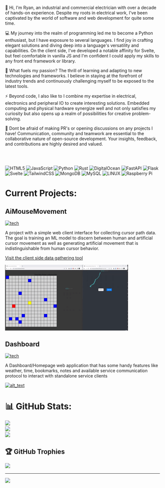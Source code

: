 👋 Hi, I'm Ryan, an industrial and commercial electrician with over a decade of hands-on experience. Despite my roots in electrical work, I've been captivated by the world of software and web development for quite some time.

💻 My journey into the realm of programming led me to become a Python enthusiast, but I have exposure to several languages. I find joy in crafting elegant solutions and diving deep into a language's versatility and capabilities. On the client side, I've developed a notable affinity for Svelte, but feel comfortable in vanilla JS and I'm confident I could apply my skills to any front end framework or library.

🚀 What fuels my passion? The thrill of learning and adapting to new technologies and frameworks. I believe in staying at the forefront of industry trends and continuously challenging myself to be exposed to the latest tools.

⚡ Beyond code, I also like to I combine my expertise in electrical, electronics and peripheral IO to create interesting solutions. Embedded computing and physical hardware synergize well and not only satisfies my curiosity but also opens up a realm of possibilities for creative problem-solving.

🔧 Dont be afraid of making PR's or opening discussions on any projects I have! Communication, community and teamwork are essential to the collaborative nature of open-source development. Your insights, feedback, and contributions are highly desired and valued.

<br>
<br>

![HTML5](https://img.shields.io/badge/html5-%23E34F26.svg?style=plastic&logo=html5&logoColor=white) ![JavaScript](https://img.shields.io/badge/javascript-%23323330.svg?style=plastic&logo=javascript&logoColor=%23F7DF1E) ![Python](https://img.shields.io/badge/python-3670A0?style=plastic&logo=python&logoColor=ffdd54) ![Rust](https://img.shields.io/badge/rust-%23000000.svg?style=plastic&logo=rust&logoColor=white) ![DigitalOcean](https://img.shields.io/badge/DigitalOcean-%230167ff.svg?style=plastic&logo=digitalOcean&logoColor=white) ![FastAPI](https://img.shields.io/badge/FastAPI-005571?style=plastic&logo=fastapi) ![Flask](https://img.shields.io/badge/flask-%23000.svg?style=plastic&logo=flask&logoColor=white) ![Svelte](https://img.shields.io/badge/svelte-%23f1413d.svg?style=plastic&logo=svelte&logoColor=white) ![TailwindCSS](https://img.shields.io/badge/tailwindcss-%2338B2AC.svg?style=plastic&logo=tailwind-css&logoColor=white) ![MongoDB](https://img.shields.io/badge/MongoDB-%234ea94b.svg?style=plastic&logo=mongodb&logoColor=white) ![MySQL](https://img.shields.io/badge/mysql-%2300f.svg?style=plastic&logo=mysql&logoColor=white) ![LINUX](https://img.shields.io/badge/Linux-FCC624?style=plastic&logo=linux&logoColor=black) ![Raspberry Pi](https://img.shields.io/badge/-RaspberryPi-C51A4A?style=plastic&logo=Raspberry-Pi) 
<br>

# Current Projects:

## AiMouseMovement

[![tech](https://skillicons.dev/icons?i=go,html,css,js,mongo,python,pytorch)](https://skillicons.dev)

A project with a simple web client interface for collecting cursor path data. The goal is training an ML model to discern between human and artificial cursor movement as well as generating artificial movement that is indistinguishable from human cursor behavior.

[Visit the client side data gathering tool](https:www.mouse.sockhead.com)

[<img alt="alt_text" width="400px" src="mmgif.gif" />](https://github.com/sockheadrps/AiMouseMovement)

## Dashboard

[![tech](https://skillicons.dev/icons?i=svelte,python,fastapi,tailwind,rust)](https://skillicons.dev)

A Dashboard/Homepage web application that has some handy features like weather, time, bookmarks, notes and available service communication protocol to interact with standalone service clients

[<img alt="alt_text" width="400px" src="overview.gif" />](https://github.com/sockheadrps/Terrace-Dashboard)

# 📊 GitHub Stats:

![](https://github-readme-stats.vercel.app/api?username=sockheadrps&theme=radical&hide_border=false&include_all_commits=true&count_private=true)<br/>
![](https://github-readme-streak-stats.herokuapp.com/?user=sockheadrps&theme=radical&hide_border=false)<br/>
![](https://github-readme-stats.vercel.app/api/top-langs/?username=sockheadrps&theme=radical&hide_border=false&include_all_commits=true&count_private=true&layout=compact)

## 🏆 GitHub Trophies

![](https://github-profile-trophy.vercel.app/?username=sockheadrps&theme=radical&no-frame=false&no-bg=true&margin-w=4)

---

[![](https://visitcount.itsvg.in/api?id=sockheadrps&icon=0&color=0)](https://visitcount.itsvg.in)
